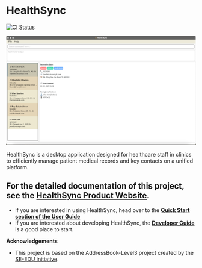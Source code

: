 # HealthSync

[![CI Status](https://github.com/se-edu/addressbook-level3/workflows/Java%20CI/badge.svg)](https://github.com/AY2425S2-CS2103T-F11-3/tp)

![Ui](docs/images/Ui.png)

HealthSync is a desktop application designed for healthcare staff in clinics to efficiently manage patient medical records and key contacts on a unified platform. 

## For the detailed documentation of this project, see the **[HealthSync Product Website](https://ay2425s2-cs2103t-f11-3.github.io/tp/UserGuide.html)**.

 * If you are interested in using HealthSync, head over to the **[Quick Start section of the User Guide](https://github.com/AY2425S2-CS2103T-F11-3/tp/blob/master/docs/UserGuide.md)**
 * If you are interested about developing HealthSync, the **[Developer Guide](https://github.com/AY2425S2-CS2103T-F11-3/tp/blob/master/docs/DeveloperGuide.md)** is a good place to start.

**Acknowledgements**
* This project is based on the AddressBook-Level3 project created by the [SE-EDU initiative](https://se-education.org).

